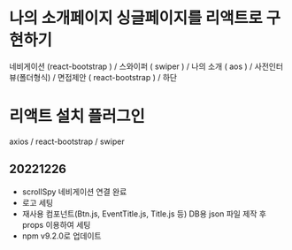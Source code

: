 # 나의 소개페이지 싱글페이지를 리액트로 구현하기
   네비게이션 (react-bootstrap ) / 스와이퍼 ( swiper ) / 나의 소개 ( aos ) /  사전인터뷰(폴더형식) / 면접제안 ( react-bootstrap ) / 하단
# 리액트 설치 플러그인
  axios / react-bootstrap / swiper
## 20221226
* scrollSpy 네비게이션 연결 완료
* 로고 세팅
* 재사용 컴포넌트(Btn.js, EventTitle.js, Title.js 등) DB용 json 파일 제작 후 props 이용하여 세팅
* npm v9.2.0로 업데이트
